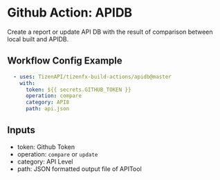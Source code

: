 # Github Action: APIDB

Create a report or update API DB with the result of comparison between local built and APIDB.

## Workflow Config Example
```yaml
  - uses: TizenAPI/tizenfx-build-actions/apidb@master
    with:
      token: ${{ secrets.GITHUB_TOKEN }}
      operation: compare
      category: API8
      path: api.json
```

## Inputs
  - token: Github Token
  - operation: `compare` or `update`
  - category: API Level
  - path: JSON formatted output file of APITool
